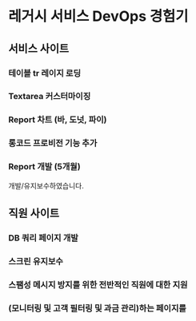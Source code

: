 # 레거시 서비스 DevOps 경험기

## 서비스 사이트

### 테이블 tr 레이지 로딩
### Textarea 커스터마이징
### Report 차트 (바, 도넛, 파이)
### 롱코드 프로비전 기능 추가
### Report 개발 (5개월)
   
  
개발/유지보수하였습니다.


## 직원 사이트

### DB 쿼리 페이지 개발

<admin-slick/>

### 스크린 유지보수
### 스팸성 메시지 방지를 위한 전반적인 직원에 대한 지원
### (모니터링 및 고객 필터링 및 과금 관리)하는 페이지를